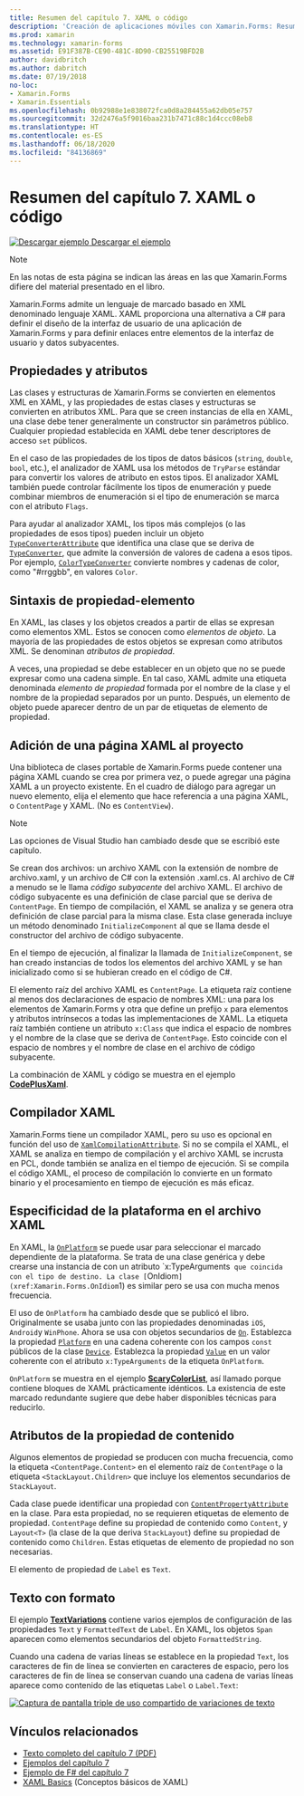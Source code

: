 ```yaml
---
title: Resumen del capítulo 7. XAML o código
description: 'Creación de aplicaciones móviles con Xamarin.Forms: Resumen del capítulo 7. XAML o código'
ms.prod: xamarin
ms.technology: xamarin-forms
ms.assetid: E91F387B-CE90-481C-8D90-CB25519BFD2B
author: davidbritch
ms.author: dabritch
ms.date: 07/19/2018
no-loc:
- Xamarin.Forms
- Xamarin.Essentials
ms.openlocfilehash: 0b92988e1e838072fca0d8a284455a62db05e757
ms.sourcegitcommit: 32d2476a5f9016baa231b7471c88c1d4ccc08eb8
ms.translationtype: HT
ms.contentlocale: es-ES
ms.lasthandoff: 06/18/2020
ms.locfileid: "84136869"
---
```

# <a name="summary-of-chapter-7-xaml-vs-code"></a>Resumen del capítulo 7. XAML o código

[![Descargar ejemplo](~/media/shared/download.png) Descargar el ejemplo](https://github.com/xamarin/xamarin-forms-book-samples/tree/master/Chapter07)

> [!NOTE]
> En las notas de esta página se indican las áreas en las que Xamarin.Forms difiere del material presentado en el libro.

Xamarin.Forms admite un lenguaje de marcado basado en XML denominado lenguaje XAML. XAML proporciona una alternativa a C# para definir el diseño de la interfaz de usuario de una aplicación de Xamarin.Forms y para definir enlaces entre elementos de la interfaz de usuario y datos subyacentes.

## <a name="properties-and-attributes"></a>Propiedades y atributos

Las clases y estructuras de Xamarin.Forms se convierten en elementos XML en XAML, y las propiedades de estas clases y estructuras se convierten en atributos XML. Para que se creen instancias de ella en XAML, una clase debe tener generalmente un constructor sin parámetros público. Cualquier propiedad establecida en XAML debe tener descriptores de acceso `set` públicos.

En el caso de las propiedades de los tipos de datos básicos (`string`, `double`, `bool`, etc.), el analizador de XAML usa los métodos de `TryParse` estándar para convertir los valores de atributo en estos tipos. El analizador XAML también puede controlar fácilmente los tipos de enumeración y puede combinar miembros de enumeración si el tipo de enumeración se marca con el atributo `Flags`.

Para ayudar al analizador XAML, los tipos más complejos (o las propiedades de esos tipos) pueden incluir un objeto [`TypeConverterAttribute`](xref:Xamarin.Forms.TypeConverterAttribute) que identifica una clase que se deriva de [`TypeConverter`](xref:Xamarin.Forms.TypeConverter), que admite la conversión de valores de cadena a esos tipos. Por ejemplo, [`ColorTypeConverter`](xref:Xamarin.Forms.ColorTypeConverter) convierte nombres y cadenas de color, como "#rrggbb", en valores `Color`.

## <a name="property-element-syntax"></a>Sintaxis de propiedad-elemento

En XAML, las clases y los objetos creados a partir de ellas se expresan como elementos XML. Estos se conocen como *elementos de objeto*. La mayoría de las propiedades de estos objetos se expresan como atributos XML. Se denominan *atributos de propiedad*.

A veces, una propiedad se debe establecer en un objeto que no se puede expresar como una cadena simple. En tal caso, XAML admite una etiqueta denominada *elemento de propiedad* formada por el nombre de la clase y el nombre de la propiedad separados por un punto. Después, un elemento de objeto puede aparecer dentro de un par de etiquetas de elemento de propiedad.

## <a name="adding-a-xaml-page-to-your-project"></a>Adición de una página XAML al proyecto

Una biblioteca de clases portable de Xamarin.Forms puede contener una página XAML cuando se crea por primera vez, o puede agregar una página XAML a un proyecto existente. En el cuadro de diálogo para agregar un nuevo elemento, elija el elemento que hace referencia a una página XAML, o `ContentPage` y XAML. (No es `ContentView`).

> [!NOTE]
> Las opciones de Visual Studio han cambiado desde que se escribió este capítulo.

Se crean dos archivos: un archivo XAML con la extensión de nombre de archivo.xaml, y un archivo de C# con la extensión .xaml.cs. Al archivo de C# a menudo se le llama *código subyacente* del archivo XAML. El archivo de código subyacente es una definición de clase parcial que se deriva de `ContentPage`. En tiempo de compilación, el XAML se analiza y se genera otra definición de clase parcial para la misma clase. Esta clase generada incluye un método denominado `InitializeComponent` al que se llama desde el constructor del archivo de código subyacente.

En el tiempo de ejecución, al finalizar la llamada de `InitializeComponent`, se han creado instancias de todos los elementos del archivo XAML y se han inicializado como si se hubieran creado en el código de C#.

El elemento raíz del archivo XAML es `ContentPage`. La etiqueta raíz contiene al menos dos declaraciones de espacio de nombres XML: una para los elementos de Xamarin.Forms y otra que define un prefijo `x` para elementos y atributos intrínsecos a todas las implementaciones de XAML. La etiqueta raíz también contiene un atributo `x:Class` que indica el espacio de nombres y el nombre de la clase que se deriva de `ContentPage`. Esto coincide con el espacio de nombres y el nombre de clase en el archivo de código subyacente.

La combinación de XAML y código se muestra en el ejemplo [**CodePlusXaml**](https://github.com/xamarin/xamarin-forms-book-samples/tree/master/Chapter07).

## <a name="the-xaml-compiler"></a>Compilador XAML

Xamarin.Forms tiene un compilador XAML, pero su uso es opcional en función del uso de [`XamlCompilationAttribute`](xref:Xamarin.Forms.Xaml.XamlCompilationAttribute). Si no se compila el XAML, el XAML se analiza en tiempo de compilación y el archivo XAML se incrusta en PCL, donde también se analiza en el tiempo de ejecución. Si se compila el código XAML, el proceso de compilación lo convierte en un formato binario y el procesamiento en tiempo de ejecución es más eficaz.

## <a name="platform-specificity-in-the-xaml-file"></a>Especificidad de la plataforma en el archivo XAML

En XAML, la [`OnPlatform`](xref:Xamarin.Forms.OnPlatform`1) se puede usar para seleccionar el marcado dependiente de la plataforma. Se trata de una clase genérica y debe crearse una instancia de con un atributo `x:TypeArguments` que coincida con el tipo de destino. La clase [`OnIdiom`](xref:Xamarin.Forms.OnIdiom`1) es similar pero se usa con mucha menos frecuencia.

El uso de `OnPlatform` ha cambiado desde que se publicó el libro. Originalmente se usaba junto con las propiedades denominadas `iOS`, `Android`y `WinPhone`. Ahora se usa con objetos secundarios de [`On`](xref:Xamarin.Forms.On). Establezca la propiedad [`Platform`](xref:Xamarin.Forms.On.Platform) en una cadena coherente con los campos `const` públicos de la clase [`Device`](xref:Xamarin.Forms.Device). Establezca la propiedad [`Value`](xref:Xamarin.Forms.On.Value) en un valor coherente con el atributo `x:TypeArguments` de la etiqueta `OnPlatform`.

`OnPlatform` se muestra en el ejemplo [**ScaryColorList**](https://github.com/xamarin/xamarin-forms-book-samples/tree/master/Chapter07/ScaryColorList), así llamado porque contiene bloques de XAML prácticamente idénticos. La existencia de este marcado redundante sugiere que debe haber disponibles técnicas para reducirlo.

## <a name="the-content-property-attributes"></a>Atributos de la propiedad de contenido

Algunos elementos de propiedad se producen con mucha frecuencia, como la etiqueta `<ContentPage.Content>` en el elemento raíz de `ContentPage` o la etiqueta `<StackLayout.Children>` que incluye los elementos secundarios de `StackLayout`.

Cada clase puede identificar una propiedad con [`ContentPropertyAttribute`](xref:Xamarin.Forms.ContentPropertyAttribute) en la clase. Para esta propiedad, no se requieren etiquetas de elemento de propiedad. `ContentPage` define su propiedad de contenido como `Content`, y `Layout<T>` (la clase de la que deriva `StackLayout`) define su propiedad de contenido como `Children`. Estas etiquetas de elemento de propiedad no son necesarias.

El elemento de propiedad de `Label` es `Text`.

## <a name="formatted-text"></a>Texto con formato

El ejemplo [**TextVariations**](https://github.com/xamarin/xamarin-forms-book-samples/tree/master/Chapter07/TextVariations) contiene varios ejemplos de configuración de las propiedades `Text` y `FormattedText` de `Label`. En XAML, los objetos `Span` aparecen como elementos secundarios del objeto `FormattedString`.

 Cuando una cadena de varias líneas se establece en la propiedad `Text`, los caracteres de fin de línea se convierten en caracteres de espacio, pero los caracteres de fin de línea se conservan cuando una cadena de varias líneas aparece como contenido de las etiquetas `Label` o `Label.Text`:

 [![Captura de pantalla triple de uso compartido de variaciones de texto](images/ch07fg03-small.png "Variaciones de texto con formato")](images/ch07fg03-large.png#lightbox "Variaciones de texto con formato")

## <a name="related-links"></a>Vínculos relacionados

- [Texto completo del capítulo 7 (PDF)](https://download.xamarin.com/developer/xamarin-forms-book/XamarinFormsBook-Ch07-Apr2016.pdf)
- [Ejemplos del capítulo 7](https://github.com/xamarin/xamarin-forms-book-samples/tree/master/Chapter07)
- [Ejemplo de F# del capítulo 7](https://github.com/xamarin/xamarin-forms-book-samples/tree/master/Chapter07/FS/CodePlusXaml)
- [XAML Basics](~/xamarin-forms/xaml/xaml-basics/index.md) (Conceptos básicos de XAML)
